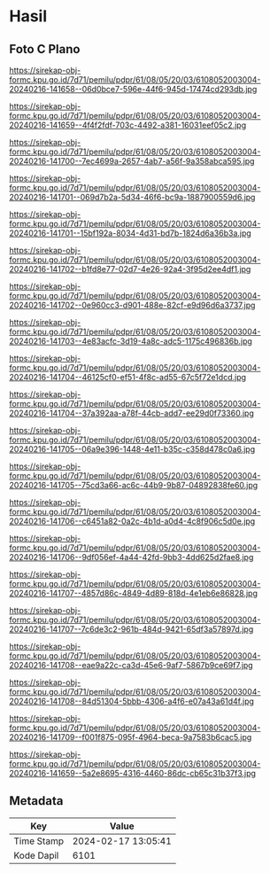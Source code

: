 # Hasil

## Foto C Plano

https://sirekap-obj-formc.kpu.go.id/7d71/pemilu/pdpr/61/08/05/20/03/6108052003004-20240216-141658--06d0bce7-596e-44f6-945d-17474cd293db.jpg

https://sirekap-obj-formc.kpu.go.id/7d71/pemilu/pdpr/61/08/05/20/03/6108052003004-20240216-141659--4f4f2fdf-703c-4492-a381-16031eef05c2.jpg

https://sirekap-obj-formc.kpu.go.id/7d71/pemilu/pdpr/61/08/05/20/03/6108052003004-20240216-141700--7ec4699a-2657-4ab7-a56f-9a358abca595.jpg

https://sirekap-obj-formc.kpu.go.id/7d71/pemilu/pdpr/61/08/05/20/03/6108052003004-20240216-141701--069d7b2a-5d34-46f6-bc9a-1887900559d6.jpg

https://sirekap-obj-formc.kpu.go.id/7d71/pemilu/pdpr/61/08/05/20/03/6108052003004-20240216-141701--15bf192a-8034-4d31-bd7b-1824d6a36b3a.jpg

https://sirekap-obj-formc.kpu.go.id/7d71/pemilu/pdpr/61/08/05/20/03/6108052003004-20240216-141702--b1fd8e77-02d7-4e26-92a4-3f95d2ee4df1.jpg

https://sirekap-obj-formc.kpu.go.id/7d71/pemilu/pdpr/61/08/05/20/03/6108052003004-20240216-141702--0e960cc3-d901-488e-82cf-e9d96d6a3737.jpg

https://sirekap-obj-formc.kpu.go.id/7d71/pemilu/pdpr/61/08/05/20/03/6108052003004-20240216-141703--4e83acfc-3d19-4a8c-adc5-1175c496836b.jpg

https://sirekap-obj-formc.kpu.go.id/7d71/pemilu/pdpr/61/08/05/20/03/6108052003004-20240216-141704--46125cf0-ef51-4f8c-ad55-67c5f72e1dcd.jpg

https://sirekap-obj-formc.kpu.go.id/7d71/pemilu/pdpr/61/08/05/20/03/6108052003004-20240216-141704--37a392aa-a78f-44cb-add7-ee29d0f73360.jpg

https://sirekap-obj-formc.kpu.go.id/7d71/pemilu/pdpr/61/08/05/20/03/6108052003004-20240216-141705--06a9e396-1448-4e11-b35c-c358d478c0a6.jpg

https://sirekap-obj-formc.kpu.go.id/7d71/pemilu/pdpr/61/08/05/20/03/6108052003004-20240216-141705--75cd3a66-ac6c-44b9-9b87-04892838fe60.jpg

https://sirekap-obj-formc.kpu.go.id/7d71/pemilu/pdpr/61/08/05/20/03/6108052003004-20240216-141706--c6451a82-0a2c-4b1d-a0d4-4c8f906c5d0e.jpg

https://sirekap-obj-formc.kpu.go.id/7d71/pemilu/pdpr/61/08/05/20/03/6108052003004-20240216-141706--9df056ef-4a44-42fd-9bb3-4dd625d2fae8.jpg

https://sirekap-obj-formc.kpu.go.id/7d71/pemilu/pdpr/61/08/05/20/03/6108052003004-20240216-141707--4857d86c-4849-4d89-818d-4e1eb6e86828.jpg

https://sirekap-obj-formc.kpu.go.id/7d71/pemilu/pdpr/61/08/05/20/03/6108052003004-20240216-141707--7c6de3c2-961b-484d-9421-65df3a57897d.jpg

https://sirekap-obj-formc.kpu.go.id/7d71/pemilu/pdpr/61/08/05/20/03/6108052003004-20240216-141708--eae9a22c-ca3d-45e6-9af7-5867b9ce69f7.jpg

https://sirekap-obj-formc.kpu.go.id/7d71/pemilu/pdpr/61/08/05/20/03/6108052003004-20240216-141708--84d51304-5bbb-4306-a4f6-e07a43a61d4f.jpg

https://sirekap-obj-formc.kpu.go.id/7d71/pemilu/pdpr/61/08/05/20/03/6108052003004-20240216-141709--f001f875-095f-4964-beca-9a7583b6cac5.jpg

https://sirekap-obj-formc.kpu.go.id/7d71/pemilu/pdpr/61/08/05/20/03/6108052003004-20240216-141659--5a2e8695-4316-4460-86dc-cb65c31b37f3.jpg


## Metadata

| Key        | Value               |
| ---------- | ------------------- |
| Time Stamp | 2024-02-17 13:05:41 |
| Kode Dapil | 6101                |



